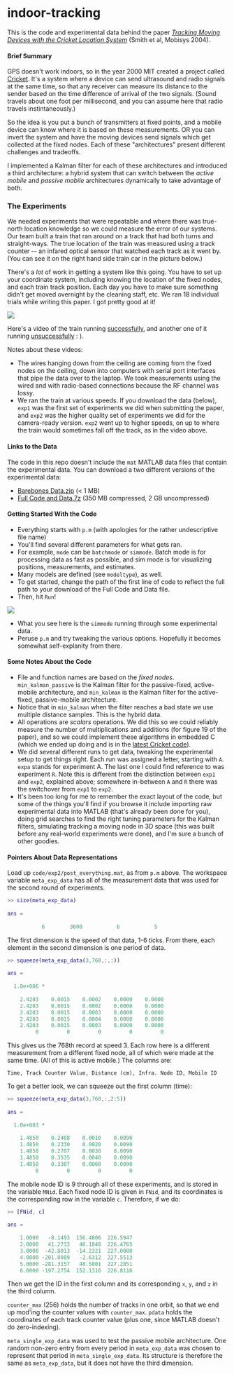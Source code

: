 indoor-tracking
===============

This is the code and experimental data behind the paper [_Tracking Moving Devices with the Cricket Location System_](http://scholar.google.com/scholar?q=Tracking+moving+devices+with+the+cricket+location+system) (Smith et al, Mobisys 2004).


#### Brief Summary
GPS doesn't work indoors, so in the year 2000 MIT created a project called [Cricket](http://cricket.csail.mit.edu).  It's a system where a device can send ultrasound and radio signals at the same time, so that any receiver can measure its distance to the sender based on the time difference of arrival of the two signals.  (Sound travels about one foot per millisecond, and you can assume here that radio travels instintaneously.)

So the idea is you put a bunch of transmitters at fixed points, and a mobile device can know where it is based on these measurements.  OR you can invert the system and have the moving devices send signals which get collected at the fixed nodes.  Each of these "architectures" present different challenges and tradeoffs.

I implemented a Kalman filter for each of these architectures and introduced a third architecture: a hybrid system that can switch between the _active mobile_ and _passive mobile_ architectures dynamically to take advantage of both.


### The Experiments
We needed experiments that were repeatable and where there was true-north location knowledge so we could measure the error of our systems.  Our team built a train that ran around on a track that had both turns and straight-ways.  The true location of the train was measured using a track counter -- an infared optical sensor that watched each track as it went by.  (You can see it on the right hand side train car in the picture below.)

There's a _lot_ of work in getting a system like this going.  You have to set up your coordinate system, including knowing the location of the fixed nodes, and each train track position.  Each day you have to make sure something didn't get moved overnight by the cleaning staff, etc.  We ran 18 individual trials while writing this paper.  I got pretty good at it!

<img src="http://adamsmith-public.s3.amazonaws.com/Mobisys%202004/Picture%20of%20Cricket%20on%20train.jpg" />

Here's a video of the train running [successfully](http://www.youtube.com/watch?v=ftG3z4EnrD0), and another one of it running [unsuccessfully](http://www.youtube.com/watch?v=gvrx-wPDfaE) : ).

Notes about these videos:
* The wires hanging down from the ceiling are coming from the fixed nodes on the ceiling, down into computers with serial port interfaces that pipe the data over to the laptop.  We took measurements using the wired and with radio-based connections because the RF channel was lossy.
* We ran the train at various speeds.  If you download the data (below), `exp1` was the first set of experiments we did when submitting the paper, and `exp2` was the higher quality set of experiments we did for the camera-ready version.  `exp2` went up to higher speeds, on up to where the train would sometimes fall off the track, as in the video above.


#### Links to the Data
The code in this repo doesn't include the `mat` MATLAB data files that contain the experimental data.  You can download a two different versions of the experimental data:
* [Barebones Data.zip](http://adamsmith-public.s3.amazonaws.com/Mobisys%202004/Mobisys%202004%20Barebones%20Data.zip) (< 1 MB)
* [Full Code and Data.7z](http://adamsmith-public.s3.amazonaws.com/Mobisys%202004/Mobisys%202004%20Code%20and%20Data.7z) (350 MB compressed, 2 GB uncompressed)


#### Getting Started With the Code
* Everything starts with `p.m` (with apologies for the rather undescriptive file name)
* You'll find several different parameters for what gets ran.
* For example, `mode` can be `batchmode` or `simmode`.  Batch mode is for processing data as fast as possible, and sim mode is for visualizing positions, measurements, and estimates.
* Many models are defined (see `modeltype`), as well.
* To get started, change the path of the first line of code to reflect the full path to your download of the Full Code and Data file.
* Then, hit `Run`!

<img src="http://adamsmith-public.s3.amazonaws.com/Mobisys%202004/cricket-visualizer.png" />

* What you see here is the `simmode` running through some experimental data.
* Peruse `p.m` and try tweaking the various options.  Hopefully it becomes somewhat self-explanity from there.


#### Some Notes About the Code
* File and function names are based on the _fixed nodes_.  `min_kalman_passive` is the Kalman filter for the passive-fixed, active-mobile architecture, and `min_kalman` is the Kalman filter for the active-fixed, passive-mobile architecture.
* Notice that in `min_kalman` when the filter reaches a bad state we use multiple distance samples.  This is the hybrid data.
* All operations are _scalars_ operations.  We did this so we could reliably measure the number of multiplications and additions (for figure 19 of the paper), and so we could implement these algorithms in embedded C (which we ended up doing and is in the <a href="http://cricket.csail.mit.edu">latest Cricket code</a>).
* We did several different runs to get data, tweaking the experimental setup to get things right.  Each run was assigned a letter, starting with `A`.  `expa` stands for experiment A.  The last one I could find reference to was experiment `R`.  Note this is different from the distinction between `exp1` and `exp2`, explained above; somewhere in-between `A` and `R` there was the switchover from `exp1` to `exp2`.
* It's been too long for me to remember the exact layout of the code, but some of the things you'll find if you browse it include importing raw experimental data into MATLAB (that's already been done for you), doing grid searches to find the right tuning parameters for the Kalman filters, simulating tracking a moving node in 3D space (this was built before any real-world experiments were done), and I'm sure a bunch of other goodies.


#### Pointers About Data Representations
Load up `code/exp2/post_everything.mat`, as from `p.m` above.  The workspace variable `meta_exp_data` has all of the measurement data that was used for the second round of experiments.

```matlab
>> size(meta_exp_data)
 
ans =
 
           6        3600           6           5
```

The first dimension is the speed of that data, 1-6 ticks.  From there, each element in the second dimension is one period of data.
 
```matlab
>> squeeze(meta_exp_data(3,768,:,:))
 
ans =
 
  1.0e+006 *
 
    2.4203    0.0015    0.0002    0.0000    0.0000
    2.4203    0.0015    0.0002    0.0000    0.0000
    2.4203    0.0015    0.0003    0.0000    0.0000
    2.4203    0.0015    0.0004    0.0000    0.0000
    2.4203    0.0015    0.0003    0.0000    0.0000
         0         0         0         0         0
```

This gives us the 768th record at speed 3.  Each row here is a different measurement from a different fixed node, all of which were made at the same time.  (All of this is active mobile.)  The columns are:
 
`Time, Track Counter Value, Distance (cm), Infra. Node ID, Mobile ID`
 
To get a better look, we can squeeze out the first column (time):

```matlab
>> squeeze(meta_exp_data(3,768,:,2:5))
 
ans =
 
  1.0e+003 *
 
    1.4850    0.2408    0.0010    0.0090
    1.4850    0.2330    0.0020    0.0090
    1.4850    0.2707    0.0030    0.0090
    1.4850    0.3535    0.0040    0.0090
    1.4850    0.3387    0.0060    0.0090
         0         0         0         0
```

The mobile node ID is 9 through all of these experiments, and is stored in the variable `MNid`.  Each fixed node ID is given in `FNid`, and its coordinates is the corresponding row in the variable `c`.  Therefore, if we do:

```matlab
>> [FNid, c]
 
ans =
 
    1.0000   -8.1493  156.4806  226.5947
    2.0000   41.2733   46.1848  226.4765
    3.0000  -42.8013  -14.2321  227.0080
    4.0000 -201.0989   -2.6312  227.5513
    5.0000 -281.3157   48.5801  227.2851
    6.0000 -197.2754  152.1316  226.8116
```

Then we get the ID in the first column and its corresponding `x`, `y`, and `z` in the third column.
 
`counter_max` (256) holds the number of tracks in one orbit, so that we end up mod'ing the counter values with `counter_max`.  `pdata` holds the coordinates of each track counter value (plus one, since MATLAB doesn't do zero-indexing).

`meta_single_exp_data` was used to test the passive mobile architecture.  One random non-zero entry from every period in `meta_exp_data` was chosen to represent that period in `meta_single_exp_data`.  Its structure is therefore the same as `meta_exp_data`, but it does not have the third dimension.